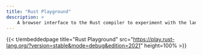 ```yaml
---
title: "Rust Playground"
description: >
    A browser interface to the Rust compiler to experiment with the language.
---
```


{{< t/embeddedpage title="Rust Playground" src="https://play.rust-lang.org/?version=stable&mode=debug&edition=2021" height=100% >}}
